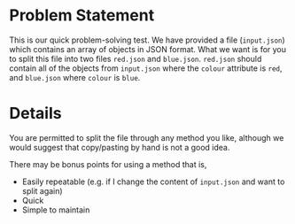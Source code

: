 # Problem Statement
This is our quick problem-solving test. We have provided a file (`input.json`) which contains an array of objects in JSON format. What we want is for you to split this file into two files `red.json` and `blue.json`. `red.json` should contain all of the objects from `input.json` where the `colour` attribute is `red`, and `blue.json` where `colour` is `blue`.

# Details
You are permitted to split the file through any method you like, although we would suggest that copy/pasting by hand is not a good idea.

There may be bonus points for using a method that is,
- Easily repeatable (e.g. if I change the content of `input.json` and want to split again)
- Quick
- Simple to maintain
